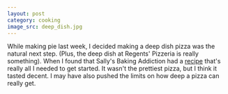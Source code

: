 ```yaml
---
layout: post
category: cooking
image_src: deep_dish.jpg
---
```


While making pie last week, I decided making a deep dish pizza was the natural next step. 
(Plus, the deep dish at Regents' Pizzeria is really something). 
When I found that Sally's Baking Addiction had a [recipe](https://sallysbakingaddiction.com/how-to-make-chicago-style-deep-dish-pizza/") that's really all I needed to get started.
It wasn't the prettiest pizza, but I think it tasted decent.
I may have also pushed the limits on how deep a pizza can really get.
